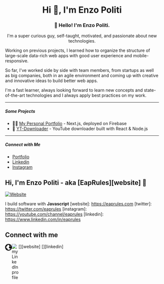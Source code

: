 <h1 align="center">Hi 👋, I'm Enzo Politi</h1>
<h3 align="center">👋 Hello! I'm Enzo Politi.</h3>
<p align="center">
I'm a super curious guy, self-taught, motivated, and passionate about new technologies.

Working on previous projects, I learned how to organize the structure of large-scale data-rich web apps with good user experience and mobile-responsive.

So far, I've worked side by side with team members, from startups as well as big companies, both in an agile environment and coming up with creative and innovative ideas to build better web apps.

I'm a fast learner, always looking forward to learn new concepts and state-of-the-art technologies and I always apply best practices on my work.
</p>

---

##### Some Projects
<!--START_SECTION:projects-->
* 👋🏻 [My Personal Portfolio](https://github.com/EapRules/Personal-Portfolio) - Next.js, deployed on Firebase
* 🎵 [YT-Downloader](https://github.com/EapRules/Youtubeast) - YouTube downloader built with React & Node.js
<!--END_SECTION:projects-->

---

##### Connect with Me
<!--START_SECTION:connect-->
* [Portfolio](https://www.eaprules.com) <br/>
* [Linkedin](https://www.linkedin.com/in/eaprules/) <br/>
* [Instagram](https://www.instagram.com/eaprules/) <br/>
<!--END_SECTION:connect-->


## Hi, I'm Enzo Politi - aka [EapRules][website] 👋

[![Website](https://img.shields.io/website?label=jangoebel.com&style=for-the-badge&url=https%3A%2F%2Fjangoebel.com)](https://eaprules.com)

I build software with **Javascript**
[website]: https://eaprules.com
[twitter]: https://twitter.com/eaprules
[instagram]: https://youtube.com/channel/eaprules
[linkedin]: https://www.linkedin.com/in/eaprules

## Connect with me
[<img align="left" alt="my website: eaprules.com" width="22px" src="https://raw.githubusercontent.com/iconic/open-iconic/master/svg/globe.svg" />][website]
[<img align="left" alt="my LinkedIn profile" width="22px" src="https://cdn.jsdelivr.net/npm/simple-icons@v3/icons/linkedin.svg" />][linkedin]

<br />


